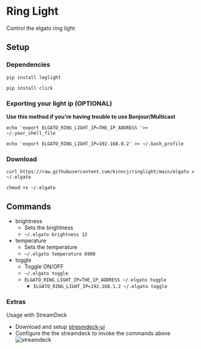 # Ring Light
Control the elgato ring light

## Setup
### Dependencies
`pip install leglight`

`pip install click`


### Exporting your light ip (OPTIONAL)
**Use this method if you're having trouble to use Bonjour/Multicast**

`echo 'export ELGATO_RING_LIGHT_IP=THE_IP_ADDRESS '>> ~/.your_shell_file`

`echo 'export ELGATO_RING_LIGHT_IP=192.168.0.2' >> ~/.bash_profile`

### Download
`curl https://raw.githubusercontent.com/kinncj/ringlight/main/elgato > ~/.elgato`

`chmod +x ~/.elgato`

## Commands
- brightness
  - Sets the brightness
  - `~/.elgato brightness 12`
- temperature
  - Sets the temperature
  - `~/.elgato temperature 6900`
- toggle
  - Toggle ON/OFF
  - `~/.elgato toggle`
  - `ELGATO_RING_LIGHT_IP=THE_IP_ADDRESS ~/.elgato toggle`
      - `ELGATO_RING_LIGHT_IP=192.168.1.2 ~/.elgato toggle`

### Extras

Usage with StreamDeck

- Download and setup [stresmdeck-ui](https://timothycrosley.github.io/streamdeck-ui/)
- Configure the the streamdeck to invoke the commands above
![streamdeck](https://user-images.githubusercontent.com/292542/143156253-4efe79d0-b7b9-4a4e-94a7-f19b4e2467e5.png)
